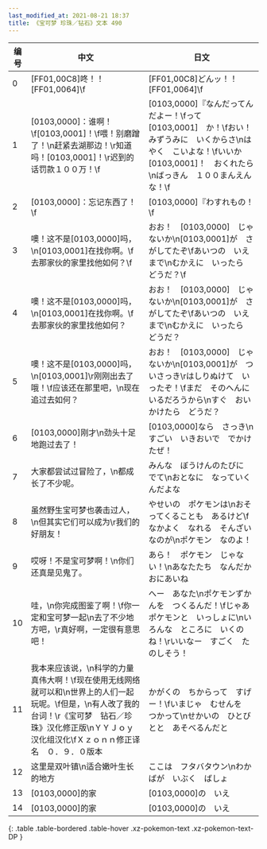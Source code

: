 ```yaml
---
last_modified_at: 2021-08-21 18:37
title: 《宝可梦 珍珠／钻石》文本 490
---
```

| 编号 | 中文 | 日文 |
| ---- | ---- | ---- |
| 0 | [FF01,00C8]咚！！[FF01,0064]\f | [FF01,00C8]どんッ！！[FF01,0064]\f |
| 1 | [0103,0000]：谁啊！\f[0103,0001]！\f喂！别磨蹭了！\n赶紧去湖那边！\r知道吗！[0103,0001]！\r迟到的话罚款１００万！\f | [0103,0000]『なんだってんだよー！\fって　[0103,0001]　か！\fおい！　みずうみに　いくからさ\nはやく　こいよな！\fいいか　[0103,0001]！　おくれたら\nばっきん　１００まんえん　な！\f |
| 2 | [0103,0000]：忘记东西了！\f | [0103,0000]『わすれもの！\f |
| 3 | 噢！这不是[0103,0000]吗，\n[0103,0001]在找你啊。\f去那家伙的家里找他如何？\f | おお！　[0103,0000]　じゃないか\n[0103,0001]が　さがしてたぞ\fあいつの　いえ　まで\nむかえに　いったら　どうだ？\f |
| 4 | 噢！这不是[0103,0000]吗，\n[0103,0001]在找你啊。\f去那家伙的家里找他如何？ | おお！　[0103,0000]　じゃないか\n[0103,0001]が　さがしてたぞ\fあいつの　いえ　まで\nむかえに　いったら　どうだ？ |
| 5 | 噢！这不是[0103,0000]吗，\n[0103,0001]\r刚刚出去了哦！\f应该还在那里吧，\n现在追过去如何？ | おお！　[0103,0000]　じゃないか\n[0103,0001]が　ついさっき\rはしりぬけて　いったぞ！\fまだ　そのへんに　いるだろうから\nすぐ　おいかけたら　どうだ？ |
| 6 | [0103,0000]刚才\n劲头十足地跑过去了！ | [0103,0000]なら　さっき\nすごい　いきおいで　でかけたぜ！ |
| 7 | 大家都尝试过冒险了，\n都成长了不少呢。 | みんな　ぼうけんのたびに　でて\nおとなに　なっていくんだよな |
| 8 | 虽然野生宝可梦也袭击过人，\n但其实它们可以成为\r我们的好朋友！ | やせいの　ポケモンは\nおそってくることも　あるけど\fなかよく　なれる　そんざい　なのが\nポケモン　なのよ！ |
| 9 | 哎呀！不是宝可梦啊！\n你们还真是见鬼了。 | あら！　ポケモン　じゃない！\nあなたたち　なんだか　おにあいね |
| 10 | 哇，\n你完成图鉴了啊！\f你一定和宝可梦一起\n去了不少地方吧，\r真好啊，一定很有意思吧！ | へー　あなた\nポケモンずかんを　つくるんだ！\fじゃあ　ポケモンと　いっしょに\nいろんな　ところに　いくのね！\rいいなー　すごく　たのしそう！ |
| 11 | 我本来应该说，\n科学的力量真伟大啊！\f现在使用无线网络就可以和\n世界上的人们一起玩呢。\f但是，\n有人改了我的台词！\r《宝可梦　钻石／珍珠》汉化修正版\nＹＹＪｏｙ汉化组汉化\fＸｚｏｎｎ修正译名　０．９．０版本 | かがくの　ちからって　すげー！\fいまじゃ　むせんを　つかって\nせかいの　ひとびとと　あそべるんだと |
| 12 | 这里是双叶镇\n适合嫩叶生长的地方 | ここは　フタバタウン\nわかばが　いぶく　ばしょ |
| 13 | [0103,0000]的家 | [0103,0000]の　いえ |
| 14 | [0103,0000]的家 | [0103,0000]の　いえ |
{: .table .table-bordered .table-hover .xz-pokemon-text .xz-pokemon-text-DP }